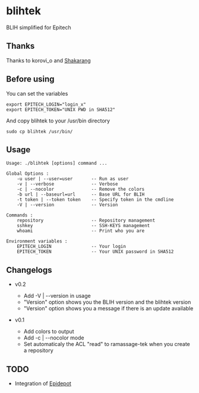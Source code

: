 # blihtek
BLIH simplified for Epitech

## Thanks
Thanks to korovi_o and [Shakarang](https://github.com/Shakarang)

## Before using
You can set the variables
````
export EPITECH_LOGIN="login_x"
export EPITECH_TOKEN="UNIX PWD in SHA512"
````
And copy blihtek to your /usr/bin directory
````
sudo cp blihtek /usr/bin/
````
## Usage
````
Usage: ./blihtek [options] command ...

Global Options :
    -u user | --user=user       -- Run as user
    -v | --verbose              -- Verbose
    -c | --nocolor              -- Remove the colors
    -b url | --baseurl=url      -- Base URL for BLIH
    -t token | --token token    -- Specify token in the cmdline
    -V | --version              -- Version

Commands :
    repository                  -- Repository management
    sshkey                      -- SSH-KEYS management
    whoami                      -- Print who you are

Environment variables :
    EPITECH_LOGIN               -- Your login
    EPITECH_TOKEN               -- Your UNIX password in SHA512
````

## Changelogs

* v0.2
    * Add -V | --version in usage
    * "Version" option shows you the BLIH version and the blihtek version
    * "Version" option shows you a message if there is an update available

* v0.1
    * Add colors to output
    * Add -c | --nocolor mode
    * Set automaticaly the ACL "read" to ramassage-tek when you create a repository

## TODO

* Integration of [Epidepot](https://github.com/Shakarang/epidepot)